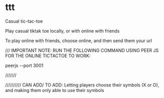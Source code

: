 # ttt
Casual tic-tac-toe







Play casual tiktak toe locally, or with online with friends

To play online with friends, choose online, and then send them your url



/// IMPORTANT NOTE:
RUN THE FOLLOWING COMMAND USING PEER JS FOR THE ONLINE TICTACTOE TO WORK:

peerjs --port 3001

///////


//////////
CAN ADD/ TO ADD:
Letting players choose their symbols (X or O), and making them only 
able to use their symbols
